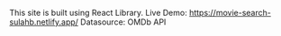 This site is built using React Library.
Live Demo: https://movie-search-sulahb.netlify.app/
Datasource: OMDb API
